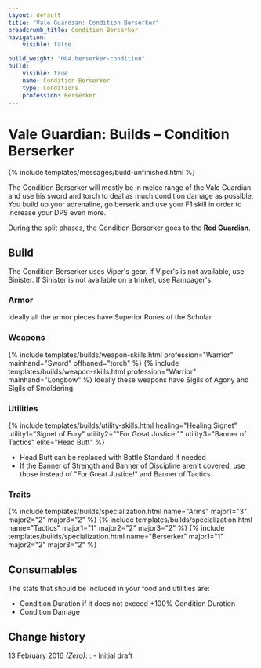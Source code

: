 ```yaml
---
layout: default
title: "Vale Guardian: Condition Berserker"
breadcrumb_title: Condition Berserker
navigation:
    visible: false

build_weight: "004.berserker-condition"
build:
    visible: true
    name: Condition Berserker
    type: Conditions
    profession: Berserker
---
```


# Vale Guardian: Builds &ndash; Condition Berserker
{% include templates/messages/build-unfinished.html %}

The Condition Berserker will mostly be in melee range of the Vale Guardian and use his sword and torch to deal as much condition damage as possible.
You build up your adrenaline, go berserk and use your F1 skill in order to increase your DPS even more.

During the split phases, the Condition Berserker goes to the **Red Guardian**.

## Build
The Condition Berserker uses Viper's gear.
If Viper's is not available, use Sinister.
If Sinister is not available on a trinket, use Rampager's.

### Armor
Ideally all the armor pieces have Superior Runes of the Scholar.

### Weapons
{% include templates/builds/weapon-skills.html profession="Warrior" mainhand="Sword" offhaned="torch" %}
{% include templates/builds/weapon-skills.html profession="Warrior" mainhand="Longbow" %}
Ideally these weapons have Sigils of Agony and Sigils of Smoldering.

### Utilities
{% include templates/builds/utility-skills.html healing="Healing Signet" utility1="Signet of Fury" utility2="&quot;For Great Justice!&quot;" utility3="Banner of Tactics" elite="Head Butt" %}
- Head Butt can be replaced with Battle Standard if needed
- If the Banner of Strength and Banner of Discipline aren't covered, use those instead of "For Great Justice!" and Banner of Tactics

### Traits
{% include templates/builds/specialization.html name="Arms" major1="3" major2="2" major3="2" %}
{% include templates/builds/specialization.html name="Tactics" major1="1" major2="2" major3="2" %}
{% include templates/builds/specialization.html name="Berserker" major1="1" major2="2" major3="2" %}

## Consumables
The stats that should be included in your food and utilities are:

- Condition Duration if it does not exceed +100% Condition Duration
- Condition Damage

## Change history
13 February 2016 *(Zero)*:
: - Initial draft
